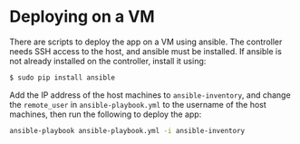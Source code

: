 # Deploying on a VM

There are scripts to deploy the app on a VM using ansible. The controller needs SSH access to the host, and ansible must
be installed. If ansible is not already installed on the controller, install it using:
```bash
$ sudo pip install ansible
```
Add the IP address of the host machines to `ansible-inventory`, and change the `remote_user` in `ansible-playbook.yml`
to the username of the host machines, then run the following to deploy the app:
```bash
ansible-playbook ansible-playbook.yml -i ansible-inventory
```
